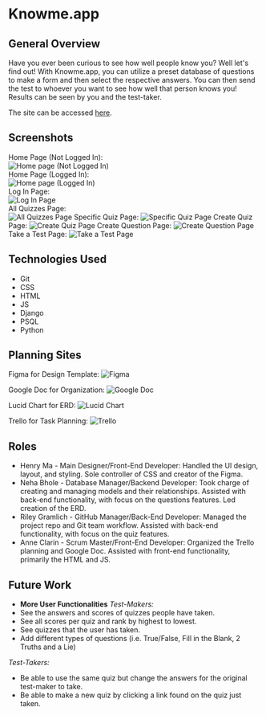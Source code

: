 # **Knowme.app**  

## General Overview  
Have you ever been curious to see how well people know you? Well let's find out! With Knowme.app, you can utilize a preset database of questions to make a form and then select the respective answers. You can then send the test to whoever you want to see how well that person knows you! Results can be seen by you and the test-taker.

The site can be accessed [here](x).  

## Screenshots  
Home Page (Not Logged In):  
![Home page (Not Logged In)](homepagenotloggedin.jpeg)  
Home Page (Logged In):  
![Home page (Logged In)](homepageloggedin.jpeg)  
Log In Page:  
![Log In Page](x)  
All Quizzes Page:  
![All Quizzes Page](allquizzes.jpeg)
Specific Quiz Page:
![Specific Quiz Page](specificquiz.jpeg)
Create Quiz Page:
![Create Quiz Page](createquiz.jpeg)
Create Question Page:
![Create Question Page](createquestion.jpeg)
Take a Test Page:
![Take a Test Page](takeatest.jpeg)

## Technologies Used  
- Git
- CSS
- HTML
- JS
- Django
- PSQL
- Python

## Planning Sites
Figma for Design Template:
![Figma](https://www.figma.com/file/dYeKGRGG7MtakWAymLafEa/Project-3-GA-knowme?node-id=0%3A1&t=MGiaO9aGCigz0DBn-1)

Google Doc for Organization:
![Google Doc](https://docs.google.com/document/d/1ZKIrL7_7BnaMPc0V7jeXQT0wU9mXj5T9_VeI5Gpg6_o/edit?usp=sharing)

Lucid Chart for ERD:
![Lucid Chart](https://lucid.app/lucidchart/15493094-dd98-45e9-8abe-02239b865b7d/edit?view_items=ZCBeVaQ_XuSg&invitationId=inv_05cb29b0-0f48-49ef-9eeb-25588b29af2d)

Trello for Task Planning:
![Trello](https://trello.com/invite/b/AxeYNFev/ATTI688278d5db9789e9a50fe2a55833cf14A536C921/knowmeapp)

## Roles
- Henry Ma - Main Designer/Front-End Developer:
Handled the UI design, layout, and styling. Sole controller of CSS and creator of the Figma.
- Neha Bhole - Database Manager/Backend Developer:
Took charge of creating and managing models and their relationships. Assisted with back-end functionality, with focus on the questions features. Led creation of the ERD.
- Riley Gramlich - GitHub Manager/Back-End Developer:
Managed the project repo and Git team workflow. Assisted with back-end functionality, with focus on the quiz features.
- Anne Clarin - Scrum Master/Front-End Developer:
Organized the Trello planning and Google Doc. Assisted with front-end functionality, primarily the HTML and JS.

## Future Work  
- **More User Functionalities**
*Test-Makers:*
- See the answers and scores of quizzes people have taken.
- See all scores per quiz and rank by highest to lowest.
- See quizzes that the user has taken.
- Add different types of questions (i.e. True/False, Fill in the Blank, 2 Truths and a Lie)

*Test-Takers:*
- Be able to use the same quiz but change the answers for the original test-maker to take.
- Be able to make a new quiz by clicking a link found on the quiz just taken.
